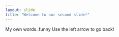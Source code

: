 ```yaml
---
layout: slide
title: "Welcome to our second slide!"
---
```

My own words..funny
Use the left arrow to go back!
